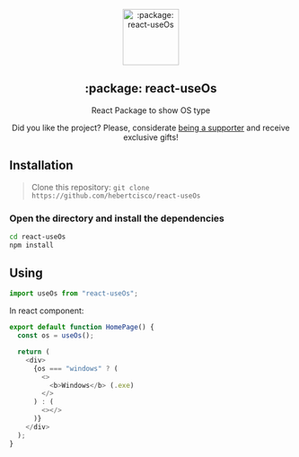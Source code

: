 <p align="center">
 <img width="100px" src="https://raw.githubusercontent.com/hebertcisco/react-useOs/master/.github/images/favicon512x512-linux.png" align="center" alt=":package: react-useOs" />
 <h2 align="center">:package: react-useOs</h2>
 <p align="center">React Package to show OS type</p>
</p>

<p align="center">Did you like the project? Please, considerate <a href="https://github.com/hebertcisco/hebertcisco/blob/main/.github/patreon.md">being a supporter</a> and receive exclusive gifts!
 </p>

## Installation

> Clone this repository: `git clone https://github.com/hebertcisco/react-useOs`

### Open the directory and install the dependencies

```bash
cd react-useOs
npm install
```

## Using

```js
import useOs from "react-useOs";
```

In react component:

```js
export default function HomePage() {
  const os = useOs();

  return (
    <div>
      {os === "windows" ? (
        <>
          <b>Windows</b> (.exe)
        </>
      ) : (
        <></>
      )}
    </div>
  );
}
```
